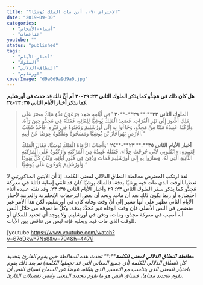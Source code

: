 ```yaml
---
title: "الإعتراض ٠٩٠، أين مات الملك يُوشيّا؟"
date: "2019-09-30"
categories: 
  - "أسماء-الأشخاص"
  - "تناقضات"
youtube: ""
status: "published"
tags: 
  - "أخبار-الأيام"
  - "الملوك"
  - "النطاق-الدلالي"
  - "اورشليم"
coverImage: "d9a0d9a9d9a0.jpg"
---
```


**هل كان ذلك في مَجِدُّو كما يذكر الملوك الثاني ٢٣: ٢٩\-٣٠ أم أنَّ ذلك قد حدث في أورشليم كما يذكر أخبار الأيام الثاني ٣٥: ٢٣\-٢٤.**

> **الملوك** **الثاني** **٢٣****:** **٢٩****\-****٣٠** ”فِي أَيَّامِهِ صَعِدَ فِرْعَوْنُ نَخْوُ مَلِكُ مِصْرَ عَلَى مَلِكِ أَشُّورَ إِلَى نَهْرِ الْفُرَاتِ. فَصَعِدَ الْمَلِكُ يُوشِيَّا لِلِقَائِهِ، فَقَتَلَهُ فِي مَجِدُّو حِينَ رَآهُ. وَأَرْكَبَهُ عَبِيدُهُ مَيْتًا مِنْ مَجِدُّو، وَجَاءُوا بِهِ إِلَى أُورُشَلِيمَ وَدَفَنُوهُ فِي قَبْرِهِ. فَأَخَذَ شَعْبُ الأَرْضِ يَهُوآحَازَ بْنَ يُوشِيَّا وَمَسَحُوهُ وَمَلَّكُوهُ عِوَضًا عَنْ أَبِيهِ.“
> 
> **أخبار** **الأيام** **الثاني** **٣٥****:** **٢٣****\-****٢٤** ”وَأَصَابَ الرُّمَاةُ الْمَلِكَ يُوشِيَّا، فَقَالَ الْمَلِكُ لِعَبِيدِهِ: «انْقُلُونِي لأَنِّي جُرِحْتُ جِدًّا». فَنَقَلَهُ عَبِيدُهُ مِنَ الْمَرْكَبَةِ وَأَرْكَبُوهُ عَلَى الْمَرْكَبَةِ الثَّانِيَةِ الَّتِي لَهُ، وَسَارُوا بِهِ إِلَى أُورُشَلِيمَ فَمَاتَ وَدُفِنَ فِي قُبُورِ آبَائِهِ. وَكَانَ كُلُّ يَهُوذَا وَأُورُشَلِيمَ يَنُوحُونَ عَلَى يُوشِيَّا.“

لقد ارتكب المعترض مغالطة النطاق الدلالي لمعنى الكلمة، إذ أن الآيتين المذكورتين لا تعطيانالوقت الذي مات فيه يوشيّا بدقة. فالملك يوشيّا كان قد تلقى إصابة قاتلة في معركة مَجِدُّو كما يذكر سفر الملوك الثاني ٢٣: ٢٩ وأخبار الأيام الثاني ٣٥: ٢٣. وقد نقله عبيده أثناء احتضاره أو ربما يكون ذلك بعد أن مات. ونجد أن بعض الترجمات الإنجليزية والعربية لأخبار الأيام الثاني تظهر على أنها تشير إلى أنَّ وقت وفاته كان في أورشليم، لكن هذا الأمر غير متضمن في النص الأصلي فإن وقت الوفاة غير مُحدَّد بدقة. وكلّ ما نعرفه من خلال النص أنه أصيب في معركة مجدّو، ومات، ودفن في أورشليم. ولا يوجد أي تحديد للمكان أو للوقت الذي مات فيه. وبعليه فإنه ليس من تناقض بين الآيات.

\[youtube https://www.youtube.com/watch?v=67qDkwh7Ns8&w=794&h=447\]

* * *

_**مغالطة** **النطاق** **الدلالي** **لمعنى** **الكلمة****:** تحدث هذه المغالطة حين يقوم القارئ بتحديد كل النطاق الدلالي للكلمة (أي جميع المعاني التي قد تحملها الكلمة) ثم بعد ذلك يقوم باختيار المعنى الذي يتناسب مع التفسير الذي يتبنّاه، عوضاً عن السماح لسياق النص أن يقوم بتحديد معناها، فسياق النص هو ما يقوم بتحديد المعنى وليس تفضيلات القارئ._
